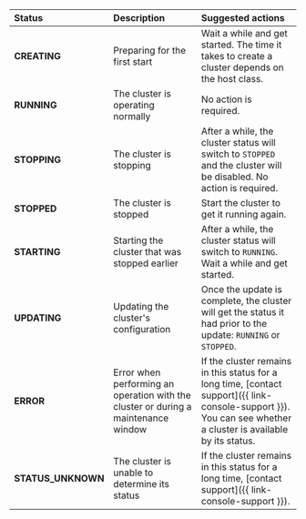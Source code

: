 Status | Description | Suggested actions
:--- | :--- | :---
**CREATING** | Preparing for the first start | Wait a while and get started. The time it takes to create a cluster depends on the host class.
**RUNNING** | The cluster is operating normally | No action is required.
**STOPPING** | The cluster is stopping | After a while, the cluster status will switch to `STOPPED` and the cluster will be disabled. No action is required.
**STOPPED** | The cluster is stopped | Start the cluster to get it running again.
**STARTING** | Starting the cluster that was stopped earlier | After a while, the cluster status will switch to `RUNNING`. Wait a while and get started.
**UPDATING** | Updating the cluster's configuration | Once the update is complete, the cluster will get the status it had prior to the update: `RUNNING` or `STOPPED`.
**ERROR** | Error when performing an operation with the cluster or during a maintenance window | If the cluster remains in this status for a long time, [contact support]({{ link-console-support }}). You can see whether a cluster is available by its status.
**STATUS_UNKNOWN** | The cluster is unable to determine its status | If the cluster remains in this status for a long time, [contact support]({{ link-console-support }}).
